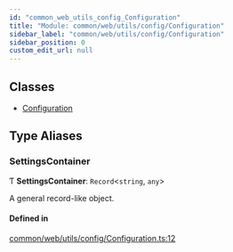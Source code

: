 ```yaml
---
id: "common_web_utils_config_Configuration"
title: "Module: common/web/utils/config/Configuration"
sidebar_label: "common/web/utils/config/Configuration"
sidebar_position: 0
custom_edit_url: null
---
```


## Classes

- [Configuration](../classes/common_web_utils_config_Configuration.Configuration.md)

## Type Aliases

### SettingsContainer

Ƭ **SettingsContainer**: `Record`<`string`, `any`\>

A general record-like object.

#### Defined in

[common/web/utils/config/Configuration.ts:12](https://github.com/Soroush9978/rds-ng/blob/9a997cb/src/common/web/utils/config/Configuration.ts#L12)
